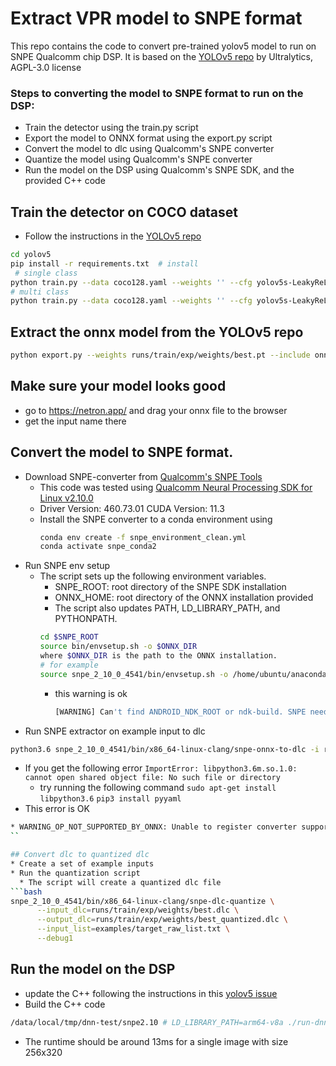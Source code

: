 # Extract VPR model to SNPE format
This repo contains the code to convert pre-trained yolov5 model to run on SNPE Qualcomm chip DSP.
It is based on the [YOLOv5 repo](https://github.com/ultralytics/yolov5) by Ultralytics, AGPL-3.0 license

### Steps to converting the model to SNPE format to run on the DSP:
* Train the detector using the train.py script
* Export the model to ONNX format using  the export.py script
* Convert the model to dlc using Qualcomm's SNPE converter
* Quantize the model using Qualcomm's SNPE converter
* Run the model on the DSP using Qualcomm's SNPE SDK, and the provided C++ code

## Train the detector on COCO dataset
* Follow the instructions in the [YOLOv5 repo](https://docs.ultralytics.com/yolov5/tutorials/train_custom_data/)
```bash
cd yolov5
pip install -r requirements.txt  # install
 # single class 
python train.py --data coco128.yaml --weights '' --cfg yolov5s-LeakyReLU_1class.yaml --img 320 --single-cls  
# multi class 
python train.py --data coco128.yaml --weights '' --cfg yolov5s-LeakyReLU.yaml --img 320 
```

##  Extract the onnx model from the YOLOv5 repo
```bash
python export.py --weights runs/train/exp/weights/best.pt --include onnx --opset 11 --imgsz 256 320 --export-to-snpe
```

## Make sure your model looks good
* go to https://netron.app/ and drag your onnx file to the browser
* get the input name there

## Convert the model to SNPE format.
* Download SNPE-converter from [Qualcomm's SNPE Tools](https://developer.qualcomm.com/software/qualcomm-neural-processing-sdk/tools-archive)
  * This code was tested using [Qualcomm Neural Processing SDK for Linux v2.10.0](https://developer.qualcomm.com/downloads/qualcomm-neural-processing-sdk-linux-v2100)
  * Driver Version: 460.73.01  CUDA Version: 11.3 
  * Install the SNPE converter to a conda environment using
      ```bash
      conda env create -f snpe_environment_clean.yml
      conda activate snpe_conda2
      ```
* Run SNPE env setup 
  * The script sets up the following environment variables.
    * SNPE_ROOT: root directory of the SNPE SDK installation
    * ONNX_HOME: root directory of the ONNX installation provided
    * The script also updates PATH, LD_LIBRARY_PATH, and PYTHONPATH.
    ```bash
    cd $SNPE_ROOT
    source bin/envsetup.sh -o $ONNX_DIR
    where $ONNX_DIR is the path to the ONNX installation.
    # for example
    source snpe_2_10_0_4541/bin/envsetup.sh -o /home/ubuntu/anaconda3/envs/snpe_conda3/lib/python3.6/site-packages/onnx
    ```
    * this warning is ok
      ```bash
      [WARNING] Can't find ANDROID_NDK_ROOT or ndk-build. SNPE needs android ndk to build the NativeCppExample
      ``` 
* Run SNPE extractor on example input to dlc
```bash
python3.6 snpe_2_10_0_4541/bin/x86_64-linux-clang/snpe-onnx-to-dlc -i runs/train/exp/weights/best.onnx -d 'images' 1,3,256,320
```

* If you get the following error `ImportError: libpython3.6m.so.1.0: cannot open shared object file: No such file or directory`
  * try running the following command `sudo apt-get install libpython3.6`
  `pip3 install pyyaml`
* This error is OK
```bash
* WARNING_OP_NOT_SUPPORTED_BY_ONNX: Unable to register converter supported Operation [GridSample:Version 16] with your Onnx installation. Got: No schema registered for 'GridSample'!. Converter will bail if Model contains this Op.
``

## Convert dlc to quantized dlc
* Create a set of example inputs
* Run the quantization script
  * The script will create a quantized dlc file
```bash
snpe_2_10_0_4541/bin/x86_64-linux-clang/snpe-dlc-quantize \
      --input_dlc=runs/train/exp/weights/best.dlc \
      --output_dlc=runs/train/exp/weights/best_quantized.dlc \
      --input_list=examples/target_raw_list.txt \
      --debug1
```

## Run the model on the DSP
* update the C++ following the instructions in this [yolov5 issue](https://github.com/ultralytics/yolov5/issues/4790#issuecomment-1148899676)
* Build the C++ code
```bash
/data/local/tmp/dnn-test/snpe2.10 # LD_LIBRARY_PATH=arm64-v8a ./run-dnn --native-library-dir arm64-v8a --dnn ../best_quantized.dlc   --input-layer images --width 320 --height 256 --channels 3 --iterations 100 --batch-size 1
```
* The runtime should be around 13ms for a single image with size 256x320